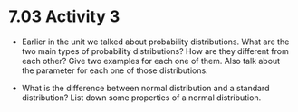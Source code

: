# 7.03 Activity 3

- Earlier in the unit we talked about probability distributions. What are the two main types of probability distributions? How are they different from each other? Give two examples for each one of them. Also talk about the parameter for each one of those distributions.

- What is the difference between normal distribution and a standard distribution? List down some properties of a normal distribution.
